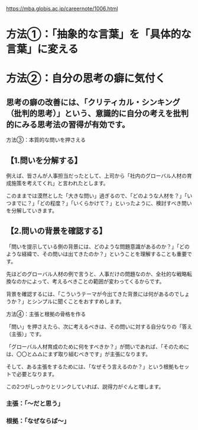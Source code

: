 https://mba.globis.ac.jp/careernote/1006.html

# 方法①：「抽象的な言葉」を「具体的な言葉」に変える

# 方法②：自分の思考の癖に気付く

## 思考の癖の改善には、「クリティカル・シンキング（批判的思考）」という、意識的に自分の考えを批判的にみる思考法の習得が有効です。

方法③：本質的な問いを押さえる

## 【1.問いを分解する】

例えば、皆さんが人事担当だったとして、上司から「社内のグローバル人材の育成施策を考えてくれ」と言われたとします。

このままでは漠然とした「大きな問い」過ぎるので、「どのような人材を？」「いつまでに？」「どの程度？」「いくらかけて？」といったように、検討すべき問いを分解していきます。

## 【2.問いの背景を確認する】

「問いを提示している側の背景には、どのような問題意識があるのか？」「どのような経緯で、その問いは出てきたのか？」ということを理解することも重要です。

先ほどのグローバル人材の例で言うと、人事だけの問題なのか、全社的な戦略転換なのかによって、考えるべきことの範囲が変わってくるからです。

背景を確認するには、「こういうテーマが今出てきた背景には何があるのでしょうか？」とシンプルに聞くことをおすすめします。

方法④：主張と根拠の骨格を作る

「問い」を押さえたら、次に考えるべきは、その問いに対する自分なりの「答え（主張）」です。

「グローバル人材育成のために何をすべきか？」が問いであれば、「そのためには、〇〇と△△にまず取り組むべきです」が主張になります。

そして、ある主張をするためには、「なぜそう言えるのか？」という根拠もセットで必要となります。

この2つがしっかりとリンクしていれば、説得力がぐんと増します。

### 主張：「～だと思う」

### 根拠：「なぜならば～」

